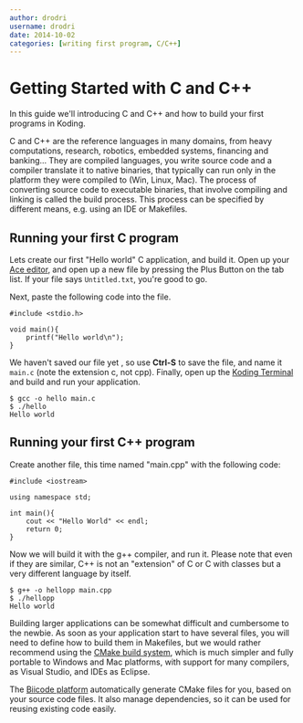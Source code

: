 ```yaml
---
author: drodri
username: drodri
date: 2014-10-02
categories: [writing first program, C/C++]
---
```



# Getting Started with C and C++

In this guide we'll introducing C and C++ and how to build your first programs 
in Koding. 

C and C++ are the reference languages in many domains, from heavy computations,
research, robotics, embedded systems, financing and banking...
They are compiled languages, you write source code and a compiler translate it to
native binaries, that typically can run only in the platform they were compiled to
(Win, Linux, Mac). The process of converting source code to executable binaries,
that involve compiling and linking is called the build process. This process can
be specified by different means, e.g. using an IDE or Makefiles. 


## Running your first C program

Lets create our first "Hello world" C application, and build it.
Open up your [Ace editor][ace], and open up a new file by pressing the Plus Button on the 
tab list. If your file says `Untitled.txt`, you're good to go.

Next, paste the following code into the file.


```
#include <stdio.h>

void main(){
    printf("Hello world\n");
}
```

We haven't saved our file yet , so use **Ctrl-S** to save the file, 
and name it `main.c` (note the extension c, not cpp).
Finally, open up the [Koding Terminal][terminal] 
and build and run your application.

```
$ gcc -o hello main.c                                                                            
$ ./hello
Hello world
```


## Running your first C++ program

Create another file, this time named "main.cpp" with the following code:

```
#include <iostream>

using namespace std;

int main(){
    cout << "Hello World" << endl;
    return 0;
}
```

Now we will build it with the g++ compiler, and run it. Please note that
even if they are similar, C++ is not an "extension" of C or C with classes but
a very different language by itself.

```
$ g++ -o hellopp main.cpp
$ ./hellopp
Hello world
```


Building larger applications can be somewhat difficult and cumbersome to the newbie.
As soon as your application start to have several files, you will need to define
how to build them in Makefiles, but we would rather recommend using the [CMake build system][cmake],
which is much simpler and fully portable to Windows and Mac platforms, with support
for many compilers, as Visual Studio, and IDEs as Eclipse.

The [Biicode platform][biicode] automatically generate CMake files for you, based on 
your source code files. It also manage dependencies, so it can be used for reusing
existing code easily.





[koding]: https://koding.com
[ace]: https://koding.com/Ace
[terminal]: https://koding.com/Terminal
[cmake]: http://www.cmake.org/
[biicode]: https://www.biicode.com/

